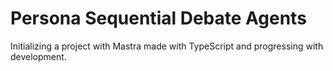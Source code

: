 # Persona Sequential Debate Agents

Initializing a project with Mastra made with TypeScript and progressing with development.
